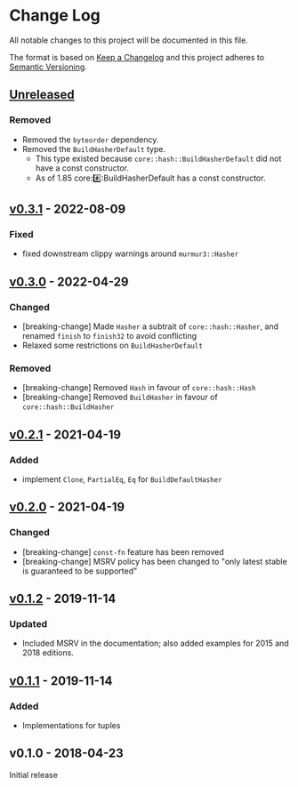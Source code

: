 # Change Log

All notable changes to this project will be documented in this file.

The format is based on [Keep a Changelog](http://keepachangelog.com/)
and this project adheres to [Semantic Versioning](http://semver.org/).

## [Unreleased]

### Removed

- Removed the `byteorder` dependency.
- Removed the `BuildHasherDefault` type.
  - This type existed because `core::hash::BuildHasherDefault` did not have a const constructor.
  - As of 1.85 core::hash::BuildHasherDefault has a const constructor.

## [v0.3.1] - 2022-08-09

### Fixed

- fixed downstream clippy warnings around `murmur3::Hasher`

## [v0.3.0] - 2022-04-29

### Changed

- [breaking-change] Made `Hasher` a subtrait of `core::hash::Hasher`, and
  renamed `finish` to `finish32` to avoid conflicting
- Relaxed some restrictions on `BuildHasherDefault`

### Removed

- [breaking-change] Removed `Hash` in favour of `core::hash::Hash`
- [breaking-change] Removed `BuildHasher` in favour of `core::hash::BuildHasher`

## [v0.2.1] - 2021-04-19

### Added

- implement `Clone`, `PartialEq`, `Eq` for `BuildDefaultHasher`

## [v0.2.0] - 2021-04-19

### Changed

- [breaking-change] `const-fn` feature has been removed
- [breaking-change] MSRV policy has been changed to "only latest stable is guaranteed to be supported"

## [v0.1.2] - 2019-11-14

### Updated

- Included MSRV in the documentation; also added examples for 2015 and 2018
  editions.

## [v0.1.1] - 2019-11-14

### Added

- Implementations for tuples

## v0.1.0 - 2018-04-23

Initial release

[Unreleased]: https://github.com/rust-embedded-community/hash32/compare/v0.3.1...HEAD
[v0.3.1]: https://github.com/rust-embedded-community/hash32/compare/v0.3.0...v0.3.1
[v0.3.0]: https://github.com/rust-embedded-community/hash32/compare/v0.2.1...v0.3.0
[v0.2.1]: https://github.com/rust-embedded-community/hash32/compare/v0.2.0...v0.2.1
[v0.2.0]: https://github.com/rust-embedded-community/hash32/compare/v0.1.2...v0.2.0
[v0.1.2]: https://github.com/rust-embedded-community/hash32/compare/v0.1.1...v0.1.2
[v0.1.1]: https://github.com/rust-embedded-community/hash32/compare/v0.1.0...v0.1.1
